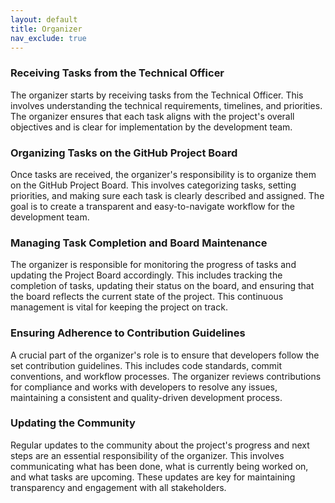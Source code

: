 ```yaml
---
layout: default
title: Organizer
nav_exclude: true
---
```



### Receiving Tasks from the Technical Officer

The organizer starts by receiving tasks from the Technical Officer. This involves understanding the technical requirements, timelines, and priorities. The organizer ensures that each task aligns with the project's overall objectives and is clear for implementation by the development team.

### Organizing Tasks on the GitHub Project Board

Once tasks are received, the organizer's responsibility is to organize them on the GitHub Project Board. This involves categorizing tasks, setting priorities, and making sure each task is clearly described and assigned. The goal is to create a transparent and easy-to-navigate workflow for the development team.

### Managing Task Completion and Board Maintenance

The organizer is responsible for monitoring the progress of tasks and updating the Project Board accordingly. This includes tracking the completion of tasks, updating their status on the board, and ensuring that the board reflects the current state of the project. This continuous management is vital for keeping the project on track.

### Ensuring Adherence to Contribution Guidelines

A crucial part of the organizer's role is to ensure that developers follow the set contribution guidelines. This includes code standards, commit conventions, and workflow processes. The organizer reviews contributions for compliance and works with developers to resolve any issues, maintaining a consistent and quality-driven development process.

### Updating the Community

Regular updates to the community about the project's progress and next steps are an essential responsibility of the organizer. This involves communicating what has been done, what is currently being worked on, and what tasks are upcoming. These updates are key for maintaining transparency and engagement with all stakeholders.
